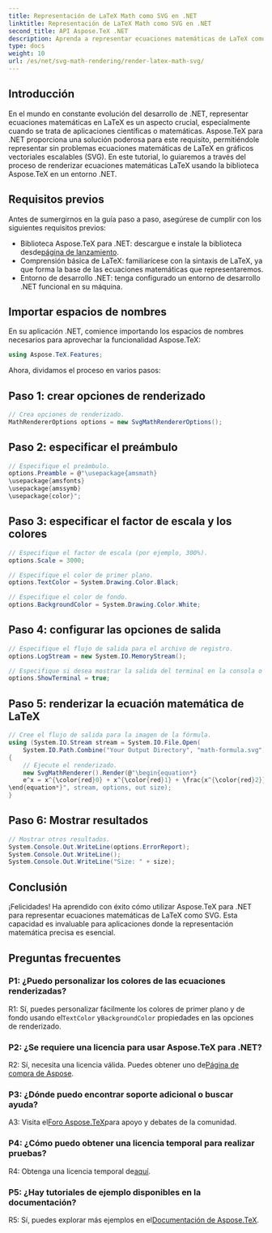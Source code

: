 ```yaml
---
title: Representación de LaTeX Math como SVG en .NET
linktitle: Representación de LaTeX Math como SVG en .NET
second_title: API Aspose.TeX .NET
description: Aprenda a representar ecuaciones matemáticas de LaTeX como SVG en .NET usando Aspose.TeX. Guía paso a paso con opciones personalizables para una representación matemática precisa.
type: docs
weight: 10
url: /es/net/svg-math-rendering/render-latex-math-svg/
---
```

## Introducción

En el mundo en constante evolución del desarrollo de .NET, representar ecuaciones matemáticas en LaTeX es un aspecto crucial, especialmente cuando se trata de aplicaciones científicas o matemáticas. Aspose.TeX para .NET proporciona una solución poderosa para este requisito, permitiéndole representar sin problemas ecuaciones matemáticas de LaTeX en gráficos vectoriales escalables (SVG). En este tutorial, lo guiaremos a través del proceso de renderizar ecuaciones matemáticas LaTeX usando la biblioteca Aspose.TeX en un entorno .NET.

## Requisitos previos

Antes de sumergirnos en la guía paso a paso, asegúrese de cumplir con los siguientes requisitos previos:

-  Biblioteca Aspose.TeX para .NET: descargue e instale la biblioteca desde[página de lanzamiento](https://releases.aspose.com/tex/net/).
- Comprensión básica de LaTeX: familiarícese con la sintaxis de LaTeX, ya que forma la base de las ecuaciones matemáticas que representaremos.
- Entorno de desarrollo .NET: tenga configurado un entorno de desarrollo .NET funcional en su máquina.

## Importar espacios de nombres

En su aplicación .NET, comience importando los espacios de nombres necesarios para aprovechar la funcionalidad Aspose.TeX:

```csharp
using Aspose.TeX.Features;
```

Ahora, dividamos el proceso en varios pasos:

## Paso 1: crear opciones de renderizado

```csharp
// Crea opciones de renderizado.
MathRendererOptions options = new SvgMathRendererOptions();
```

## Paso 2: especificar el preámbulo

```csharp
// Especifique el preámbulo.
options.Preamble = @"\usepackage{amsmath}
\usepackage{amsfonts}
\usepackage{amssymb}
\usepackage{color}";
```

## Paso 3: especificar el factor de escala y los colores

```csharp
// Especifique el factor de escala (por ejemplo, 300%).
options.Scale = 3000;

// Especifique el color de primer plano.
options.TextColor = System.Drawing.Color.Black;

// Especifique el color de fondo.
options.BackgroundColor = System.Drawing.Color.White;
```

## Paso 4: configurar las opciones de salida

```csharp
// Especifique el flujo de salida para el archivo de registro.
options.LogStream = new System.IO.MemoryStream();

// Especifique si desea mostrar la salida del terminal en la consola o no.
options.ShowTerminal = true;
```

## Paso 5: renderizar la ecuación matemática de LaTeX

```csharp
// Cree el flujo de salida para la imagen de la fórmula.
using (System.IO.Stream stream = System.IO.File.Open(
    System.IO.Path.Combine("Your Output Directory", "math-formula.svg"), System.IO.FileMode.Create))
{
    // Ejecute el renderizado.
    new SvgMathRenderer().Render(@"\begin{equation*}
    e^x = x^{\color{red}0} + x^{\color{red}1} + \frac{x^{\color{red}2}}{2} + \frac{x^{\color{red}3}}{6} + \cdots = \sum_{n\geq 0} \frac{x^{\color{red}n}}{n!}
\end{equation*}", stream, options, out size);
}
```

## Paso 6: Mostrar resultados

```csharp
// Mostrar otros resultados.
System.Console.Out.WriteLine(options.ErrorReport);
System.Console.Out.WriteLine();
System.Console.Out.WriteLine("Size: " + size);
```

## Conclusión

¡Felicidades! Ha aprendido con éxito cómo utilizar Aspose.TeX para .NET para representar ecuaciones matemáticas de LaTeX como SVG. Esta capacidad es invaluable para aplicaciones donde la representación matemática precisa es esencial.

## Preguntas frecuentes

### P1: ¿Puedo personalizar los colores de las ecuaciones renderizadas?

 R1: Sí, puedes personalizar fácilmente los colores de primer plano y de fondo usando el`TextColor` y`BackgroundColor` propiedades en las opciones de renderizado.

### P2: ¿Se requiere una licencia para usar Aspose.TeX para .NET?

 R2: Sí, necesita una licencia válida. Puedes obtener uno de[Página de compra de Aspose](https://purchase.aspose.com/buy).

### P3: ¿Dónde puedo encontrar soporte adicional o buscar ayuda?

 A3: Visita el[Foro Aspose.TeX](https://forum.aspose.com/c/tex/47)para apoyo y debates de la comunidad.

### P4: ¿Cómo puedo obtener una licencia temporal para realizar pruebas?

 R4: Obtenga una licencia temporal de[aquí](https://purchase.aspose.com/temporary-license/).

### P5: ¿Hay tutoriales de ejemplo disponibles en la documentación?

 R5: Sí, puedes explorar más ejemplos en el[Documentación de Aspose.TeX](https://reference.aspose.com/tex/net/).